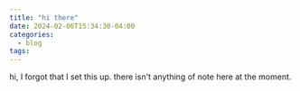```yaml
---
title: "hi there"
date: 2024-02-06T15:34:30-04:00
categories:
  - blog
tags:
---
```


hi, I forgot that I set this up. there isn't anything of note here at the moment.
